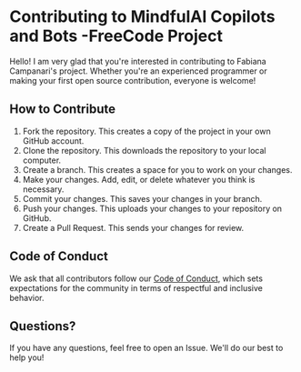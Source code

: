
<h1>Contributing to MindfulAI Copilots and Bots  -FreeCode Project</h1>

<p>Hello! I am very glad that you're interested in contributing to Fabiana Campanari's project. Whether you're an experienced programmer or making your first open source contribution, everyone is welcome!</p>

<h2>How to Contribute</h2>

<ol>
  <li>Fork the repository. This creates a copy of the project in your own GitHub account.</li>
  <li>Clone the repository. This downloads the repository to your local computer.</li>
  <li>Create a branch. This creates a space for you to work on your changes.</li>
  <li>Make your changes. Add, edit, or delete whatever you think is necessary.</li>
  <li>Commit your changes. This saves your changes in your branch.</li>
  <li>Push your changes. This uploads your changes to your repository on GitHub.</li>
  <li>Create a Pull Request. This sends your changes for review.</li>
</ol>

<h2>Code of Conduct</h2>

<p>We ask that all contributors follow our <a href="CODE_OF_CONDUCT.md">Code of Conduct</a>, which sets expectations for the community in terms of respectful and inclusive behavior.</p>

<h2>Questions?</h2>

<p>If you have any questions, feel free to open an Issue. We'll do our best to help you!</p>

<br>
